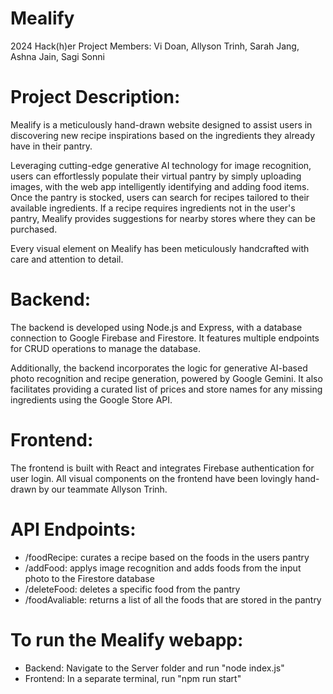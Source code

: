 # Mealify
2024 Hack(h)er Project
Members: Vi Doan, Allyson Trinh, Sarah Jang, Ashna Jain, Sagi Sonni

# Project Description: 
Mealify is a meticulously hand-drawn website designed to assist users in discovering new recipe inspirations based on the ingredients they already have in their pantry. 

Leveraging cutting-edge generative AI technology for image recognition, users can effortlessly populate their virtual pantry by simply uploading images, with the web app intelligently identifying and adding food items. Once the pantry is stocked, users can search for recipes tailored to their available ingredients. If a recipe requires ingredients not in the user's pantry, Mealify provides suggestions for nearby stores where they can be purchased.

Every visual element on Mealify has been meticulously handcrafted with care and attention to detail. 

# Backend: 
The backend is developed using Node.js and Express, with a database connection to Google Firebase and Firestore. It features multiple endpoints for CRUD operations to manage the database. 

Additionally, the backend incorporates the logic for generative AI-based photo recognition and recipe generation, powered by Google Gemini. It also facilitates providing a curated list of prices and store names for any missing ingredients using the Google Store API.

# Frontend: 
The frontend is built with React and integrates Firebase authentication for user login. All visual components on the frontend have been lovingly hand-drawn by our teammate Allyson Trinh.

# API Endpoints:
- /foodRecipe: curates a recipe based on the foods in the users pantry
- /addFood: applys image recognition and adds foods from the input photo to the Firestore database
- /deleteFood: deletes a specific food from the pantry
- /foodAvaliable: returns a list of all the foods that are stored in the pantry

# To run the Mealify webapp: 
- Backend: Navigate to the Server folder and run "node index.js"
- Frontend: In a separate terminal, run "npm run start"
